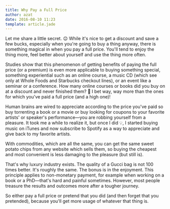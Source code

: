 ```yaml
---
title: Why Pay a Full Price
author: azat
date: 2016-08-10 11:23
template: article.jade
---
```


Let me share a little secret. 😉  While it's nice to get a discount and save a few bucks, especially when you're going to buy a thing anyway, there is something magical in when you pay a full price. You'll tend to enjoy the thing more, feel better about yourself and use the thing more often.

Studies show that this phenomenon of getting benefits of paying the full price (or a premium) is even more applicable to buying something special, something experiential such as an online course, a music CD (which see only at Whole Foods and Starbucks checkout lines), or an event like a seminar or a conference. How many online courses or books did you buy on at a discount and never finished them? 📖 I bet way, way more than the ones for which you've paid a full price (and a high one)!

Human brains are wired to appreciate according to the price you've paid so buy torrenting a book or a movie or buy looking for coupons to your favorite artists' or speaker's performance—you are robbing yourself from a pleasure. It took me a while to realize it, but once I did 💡, I started buying music on iTunes and now subscribe to Spotify as a way to appreciate and give back to my favorite artists.

With commodities, which are all the same, you can get the same sweet potato chips from any website which sells them, so buying the cheapest and most convenient is less damaging to the pleasure (but still is).

That's why luxury industry exists. The quality of a Gucci bag is not 100 times better. It's roughly the same. The bonus is in the enjoyment. This principle applies to non-monetary payment, for example when working on a book or a PhD—that's hard and painful sometimes. However, most people treasure the results and outcomes more after a tougher journey.

So either pay a full price or pretend that you did (and then forget that you pretended), because you'll get more usage of whatever that thing is.